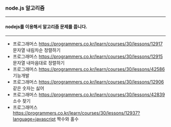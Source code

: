 ### node.js 알고리즘

---

#### nodejs를 이용해서 알고리즘 문제를 풉니다.

---

- 프로그래머스 https://programmers.co.kr/learn/courses/30/lessons/12917 문자열 내림차순 정렬하기
- 프로그래머스 https://programmers.co.kr/learn/courses/30/lessons/12915 문자열 내마음대로 정렬하기
- 프로그래머스 https://programmers.co.kr/learn/courses/30/lessons/42586 기능개발
- 프로그래머스 https://programmers.co.kr/learn/courses/30/lessons/12906 같은 숫자는 싫어
- 프로그래머스 https://programmers.co.kr/learn/courses/30/lessons/42839 소수 찾기
- 프로그래머스 https://programmers.co.kr/learn/courses/30/lessons/12937?language=javascript 짝수와 홀수
